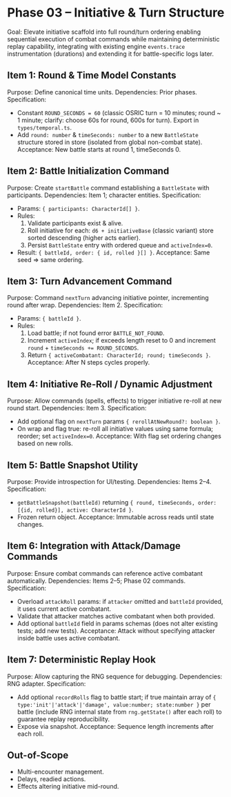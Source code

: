 # Phase 03 – Initiative & Turn Structure

Goal: Elevate initiative scaffold into full round/turn ordering enabling sequential execution of combat commands while maintaining deterministic replay capability, integrating with existing engine `events.trace` instrumentation (durations) and extending it for battle-specific logs later.

## Item 1: Round & Time Model Constants
Purpose: Define canonical time units.
Dependencies: Prior phases.
Specification:
- Constant `ROUND_SECONDS = 60` (classic OSRIC turn = 10 minutes; round ~ 1 minute; clarify: choose 60s for round, 600s for turn). Export in `types/temporal.ts`.
- Add `round: number` & `timeSeconds: number` to a new `BattleState` structure stored in store (isolated from global non-combat state).
Acceptance: New battle starts at round 1, timeSeconds 0.

## Item 2: Battle Initialization Command
Purpose: Create `startBattle` command establishing a `BattleState` with participants.
Dependencies: Item 1; character entities.
Specification:
- Params: `{ participants: CharacterId[] }`.
- Rules:
  1. Validate participants exist & alive.
  2. Roll initiative for each: `d6 + initiativeBase` (classic variant) store sorted descending (higher acts earlier).
  3. Persist `BattleState` entry with ordered queue and `activeIndex=0`.
- Result: `{ battleId, order: { id, rolled }[] }`.
Acceptance: Same seed => same ordering.

## Item 3: Turn Advancement Command
Purpose: Command `nextTurn` advancing initiative pointer, incrementing round after wrap.
Dependencies: Item 2.
Specification:
- Params: `{ battleId }`.
- Rules:
  1. Load battle; if not found error `BATTLE_NOT_FOUND`.
  2. Increment `activeIndex`; if exceeds length reset to 0 and increment `round` + `timeSeconds += ROUND_SECONDS`.
  3. Return `{ activeCombatant: CharacterId; round; timeSeconds }`.
Acceptance: After N steps cycles properly.

## Item 4: Initiative Re-Roll / Dynamic Adjustment
Purpose: Allow commands (spells, effects) to trigger initiative re-roll at new round start.
Dependencies: Item 3.
Specification:
- Add optional flag on `nextTurn` params `{ rerollAtNewRound?: boolean }`.
- On wrap and flag true: re-roll all initiative values using same formula; reorder; set `activeIndex=0`.
Acceptance: With flag set ordering changes based on new rolls.

## Item 5: Battle Snapshot Utility
Purpose: Provide introspection for UI/testing.
Dependencies: Items 2–4.
Specification:
- `getBattleSnapshot(battleId)` returning `{ round, timeSeconds, order:[{id, rolled}], active: CharacterId }`.
- Frozen return object.
Acceptance: Immutable across reads until state changes.

## Item 6: Integration with Attack/Damage Commands
Purpose: Ensure combat commands can reference active combatant automatically.
Dependencies: Items 2–5; Phase 02 commands.
Specification:
- Overload `attackRoll` params: if `attacker` omitted and `battleId` provided, it uses current active combatant.
- Validate that attacker matches active combatant when both provided.
- Add optional `battleId` field in params schemas (does not alter existing tests; add new tests).
Acceptance: Attack without specifying attacker inside battle uses active combatant.

## Item 7: Deterministic Replay Hook
Purpose: Allow capturing the RNG sequence for debugging.
Dependencies: RNG adapter.
Specification:
- Add optional `recordRolls` flag to battle start; if true maintain array of `{ type:'init'|'attack'|'damage', value:number; state:number }` per battle (include RNG internal state from `rng.getState()` after each roll) to guarantee replay reproducibility.
- Expose via snapshot.
Acceptance: Sequence length increments after each roll.

## Out-of-Scope
- Multi-encounter management.
- Delays, readied actions.
- Effects altering initiative mid-round.
